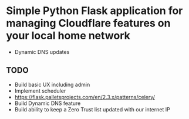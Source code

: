 # Simple Python Flask application for managing Cloudflare features on your local home network

- Dynamic DNS updates

## TODO

- Build basic UX including admin
- Implement scheduler
 - https://flask.palletsprojects.com/en/2.3.x/patterns/celery/
- Build Dynamic DNS feature
- Build ability to keep a Zero Trust list updated with our internet IP
